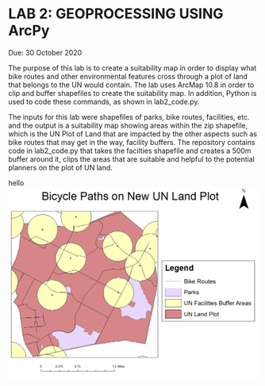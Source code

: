 # LAB 2: GEOPROCESSING USING ArcPy
Due: 30 October 2020

The purpose of this lab is to create a suitability map in order to display what bike routes and other environmental features cross through a plot of land that belongs to the UN would contain. The lab uses ArcMap 10.8 in order to clip and buffer shapefiles to create the suitability map. In addition, Python is used to code these commands, as shown in lab2_code.py. 

The inputs for this lab were shapefiles of parks, bike routes, facilities, etc. and the output is a suitability map showing areas within the zip shapefile, which is the UN Plot of Land that are impacted by the other aspects such as bike routes that may get in the way, facility buffers. The repository contains code in lab2_code.py that takes the facilties shapefile and creates a 500m buffer around it, clips the areas that are suitable and helpful to the potential planners on the plot of UN land.

hello
![](lab2image/Lab2.jpg)
